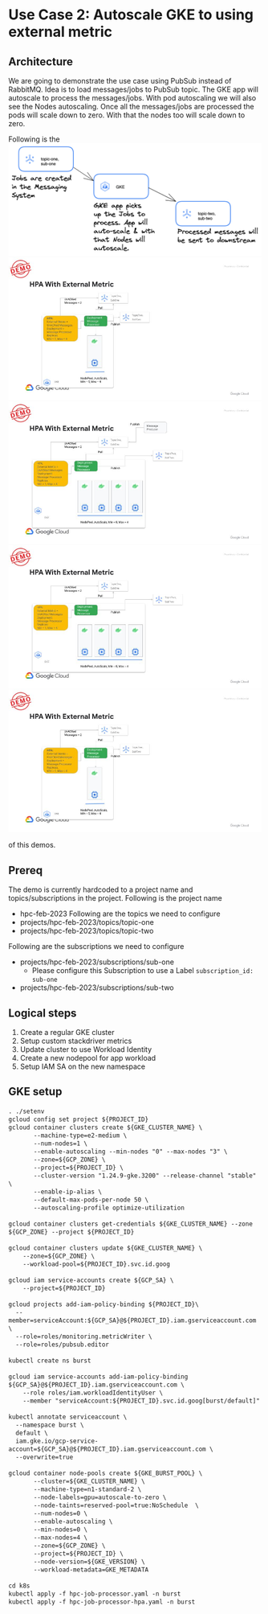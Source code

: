 # Use Case 2: Autoscale GKE to using external metric 

## Architecture
We are going to demonstrate the use case using PubSub instead of RabbitMQ. 
Idea is to load messages/jobs to PubSub topic. The GKE app will autoscale to process the messages/jobs.
With pod autoscaling we will also see the Nodes autoscaling. Once all the messages/jobs are processed the pods will scale down to zero.
With that the nodes too will scale down to zero.


Following is the 
![app architecture](hpc-jobs-gke-autoscale.png) 
![hpc1](hpc1.jpg) 
![hpc2](hpc2.jpg) 
![hpc3](hpc3.jpg) 
![hpc4](hpc4.jpg) 


of this demos.



## Prereq
The demo is currently hardcoded to a project name and topics/subscriptions in the project. 
Following is the project name 
- hpc-feb-2023
Following are the topics we need to configure 
- projects/hpc-feb-2023/topics/topic-one
- projects/hpc-feb-2023/topics/topic-two

Following are the subscriptions we need to configure 
- projects/hpc-feb-2023/subscriptions/sub-one
  - Please configure this Subscription to use a Label `subscription_id: sub-one`
- projects/hpc-feb-2023/subscriptions/sub-two

## Logical steps 
1. Create a regular GKE cluster 
2. Setup custom stackdriver metrics
3. Update cluster to use Workload Identity
4. Create a new nodepool for app workload 
5. Setup IAM SA on the new namespace 

## GKE setup
```
. ./setenv
gcloud config set project ${PROJECT_ID}
gcloud container clusters create ${GKE_CLUSTER_NAME} \
       --machine-type=e2-medium \
       --num-nodes=1 \
       --enable-autoscaling --min-nodes "0" --max-nodes "3" \
       --zone=${GCP_ZONE} \
       --project=${PROJECT_ID} \
       --cluster-version "1.24.9-gke.3200" --release-channel "stable" \
       --enable-ip-alias \
       --default-max-pods-per-node 50 \
       --autoscaling-profile optimize-utilization

gcloud container clusters get-credentials ${GKE_CLUSTER_NAME} --zone ${GCP_ZONE} --project ${PROJECT_ID}

gcloud container clusters update ${GKE_CLUSTER_NAME} \
    --zone=${GCP_ZONE} \
    --workload-pool=${PROJECT_ID}.svc.id.goog

gcloud iam service-accounts create ${GCP_SA} \
    --project=${PROJECT_ID}

gcloud projects add-iam-policy-binding ${PROJECT_ID}\
  --member=serviceAccount:${GCP_SA}@${PROJECT_ID}.iam.gserviceaccount.com \
  --role=roles/monitoring.metricWriter \
  --role=roles/pubsub.editor

kubectl create ns burst 

gcloud iam service-accounts add-iam-policy-binding ${GCP_SA}@${PROJECT_ID}.iam.gserviceaccount.com \
    --role roles/iam.workloadIdentityUser \
    --member "serviceAccount:${PROJECT_ID}.svc.id.goog[burst/default]"

kubectl annotate serviceaccount \
  --namespace burst \
  default \
  iam.gke.io/gcp-service-account=${GCP_SA}@${PROJECT_ID}.iam.gserviceaccount.com \
  --overwrite=true

gcloud container node-pools create ${GKE_BURST_POOL} \
       --cluster=${GKE_CLUSTER_NAME} \
       --machine-type=n1-standard-2 \
       --node-labels=gpu=autoscale-to-zero \
       --node-taints=reserved-pool=true:NoSchedule  \
       --num-nodes=0 \
       --enable-autoscaling \
       --min-nodes=0 \
       --max-nodes=4 \
       --zone=${GCP_ZONE} \
       --project=${PROJECT_ID} \
       --node-version=${GKE_VERSION} \
       --workload-metadata=GKE_METADATA

cd k8s
kubectl apply -f hpc-job-processor.yaml -n burst
kubectl apply -f hpc-job-processor-hpa.yaml -n burst
```